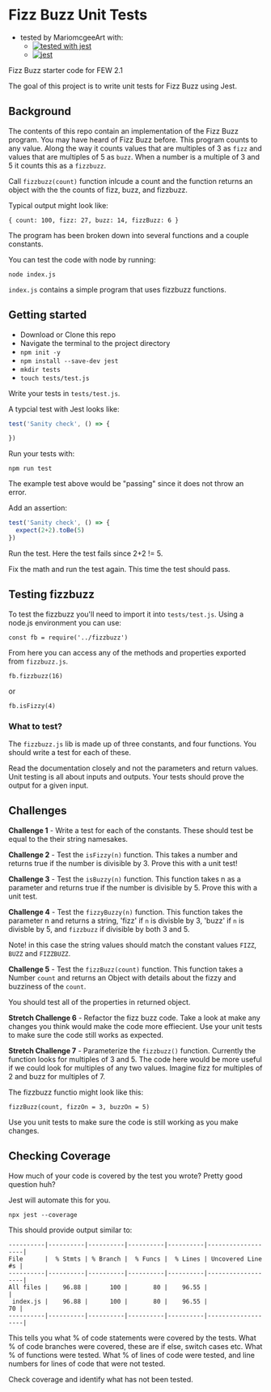 # Fizz Buzz Unit Tests

- tested by MariomcgeeArt with: 
  - [![tested with jest](https://img.shields.io/badge/tested_with-jest-99424f.svg)](https://github.com/facebook/jest)
  - [![jest](https://jestjs.io/img/jest-badge.svg)](https://github.com/facebook/jest)

Fizz Buzz starter code for FEW 2.1

The goal of this project is to write unit tests for Fizz Buzz using Jest.

## Background

The contents of this repo contain an implementation of the Fizz Buzz program. You may have heard of Fizz Buzz before. This program counts to any value. Along the way it counts values that are multiples of 3 as `fizz` and values that are multiples of 5 as `buzz`. When a number is a multiple of 3 and 5 it counts this as a `fizzbuzz`. 

Call `fizzbuzz(count)` function inlcude a count and the function returns an object with the the counts of fizz, buzz, and fizzbuzz. 

Typical output might look like:  

`{ count: 100, fizz: 27, buzz: 14, fizzBuzz: 6 }`

The program has been broken down into several functions and a couple constants. 

You can test the code with node by running: 

`node index.js`

`index.js` contains a simple program that uses fizzbuzz functions.

## Getting started 

- Download or Clone this repo
- Navigate the terminal to the project directory
- `npm init -y`
- `npm install --save-dev jest`
- `mkdir tests`
- `touch tests/test.js`

Write your tests in `tests/test.js`. 

A typcial test with Jest looks like: 

```JavaScript
test('Sanity check', () => {

})
```

Run your tests with: 

`npm run test`

The example test above would be "passing" since it does not throw an error. 

Add an assertion: 

```JavaScript
test('Sanity check', () => {
  expect(2+2).toBe(5)
})
```

Run the test. Here the test fails since 2+2 != 5. 

Fix the math and run the test again. This time the test should pass. 

## Testing fizzbuzz

To test the fizzbuzz you'll need to import it into `tests/test.js`. Using a node.js environment you can use: 

`const fb = require('../fizzbuzz')`

From here you can access any of the methods and properties exported from `fizzbuzz.js`. 

`fb.fizzbuzz(16)`

or 

`fb.isFizzy(4)`

### What to test?

The `fizzbuzz.js` lib is made up of three constants, and four functions. You should write a test for each of these. 

Read the documentation closely and not the parameters and return values. Unit testing is all about inputs and outputs. Your tests should prove the output for a given input. 

## Challenges 

**Challenge 1** - Write a test for each of the constants. These should test be equal to the their string namesakes. 

**Challenge 2** - Test the `isFizzy(n)` function. This takes a number and returns true if the number is divisible by 3. Prove this with a unit test!

**Challenge 3** - Test the `isBuzzy(n)` function. This function takes n as a parameter and returns true if the number is divisible by 5. Prove this with a unit test. 

**Challenge 4** - Test the `fizzyBuzzy(n)` function. This function takes the parameter n and returns a string, 'fizz' if `n` is divisble by 3, 'buzz' if `n` is divisble by 5, and `fizzbuzz` if divisible by both 3 and 5. 

Note! in this case the string values should match the constant values `FIZZ`, `BUZZ` and `FIZZBUZZ`.

**Challenge 5** - Test the `fizzBuzz(count)` function. This function takes a Number `count` and returns an Object with details about the fizzy and buzziness of the `count`. 

You should test all of the properties in returned object. 

**Stretch Challenge 6** - Refactor the fizz buzz code. Take a look at make any changes you think would make the code more effiecient. Use your unit tests to make sure the code still works as expected. 

**Stretch Challenge 7** - Parameterize the `fizzbuzz()` function. Currently the function looks for multiples of 3 and 5. The code here would be more useful if we could look for multiples of any two values. Imagine fizz for multiples of 2 and buzz for multiples of 7. 

The fizzbuzz functio might look like this: 

`fizzBuzz(count, fizzOn = 3, buzzOn = 5)`

Use you unit tests to make sure the code is still working as you make changes. 

## Checking Coverage

How much of your code is covered by the test you wrote? Pretty good question huh?

Jest will automate this for you. 

`npx jest --coverage`

<!-- > -->

This should provide output similar to: 

```
----------|----------|----------|----------|----------|-------------------|
File      |  % Stmts | % Branch |  % Funcs |  % Lines | Uncovered Line #s |
----------|----------|----------|----------|----------|-------------------|
All files |    96.88 |      100 |       80 |    96.55 |                   |
 index.js |    96.88 |      100 |       80 |    96.55 |                70 |
----------|----------|----------|----------|----------|-------------------|
```

This tells you what % of code statements were covered by the tests. What % of code branches were covered, these are if else, switch cases etc. What % of functions were tested. What % of lines of code were tested, and line numbers for lines of code that were not tested. 

Check coverage and identify what has not been tested.




